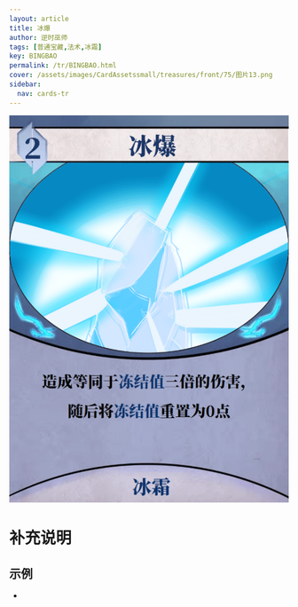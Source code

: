 ```yaml
---
layout: article
title: 冰爆
author: 逆时巫师
tags: [普通宝藏,法术,冰霜]
key: BINGBAO
permalink: /tr/BINGBAO.html
cover: /assets/images/CardAssetssmall/treasures/front/75/图片13.png
sidebar:
  nav: cards-tr
---
```

![](/assets/images/CardAssets/treasures/front/75/图片13.png)

# 补充说明



## 示例
* 